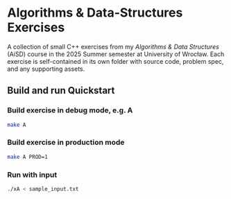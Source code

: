 # Algorithms & Data-Structures Exercises

A collection of small C++ exercises from my *Algorithms & Data Structures* (AiSD) course in the 2025 Summer semester at University of Wrocław.
Each exercise is self-contained in its own folder with source code, problem spec, and any supporting assets.

## Build and run Quickstart

### Build exercise in debug mode, e.g. A

```bash
make A
```

### Build exercise in production mode

```bash
make A PROD=1
```

### Run with input

```bash
./xA < sample_input.txt
```
